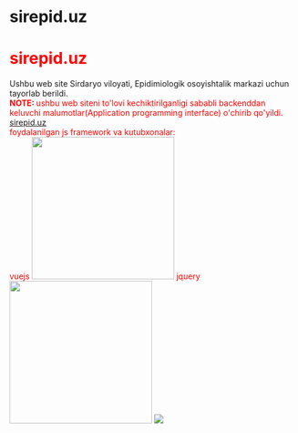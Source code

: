 # sirepid.uz
<h1 style = 'color:red'> sirepid.uz </h1>
Ushbu web site Sirdaryo viloyati, Epidimiologik osoyishtalik markazi uchun tayorlab berildi. <br>
<b style = 'color:orange'> <font color = 'red'> NOTE: <font> </b> ushbu web siteni to'lovi kechiktirilganligi sababli backenddan keluvchi malumotlar(Application programming interface) o'chirib qo'yildi.
<a href = 'https://sirepid.uz'> sirepid.uz </a>
<br>
foydalanilgan js framework va kutubxonalar: <br>
vuejs <img src = 'https://i.pinimg.com/originals/60/17/da/6017da3ed8f203fe979b16dae1ad2259.png' style = 'width:250px'> 
jquery <img src = 'https://i.ytimg.com/vi/nTtEY1gOycI/maxresdefault.jpg' style = 'width:250px'>  

<img src = 'https://repository-images.githubusercontent.com/513994686/ef647b56-248f-4a68-b832-5a394cd100b1'>

<img src = ''>
